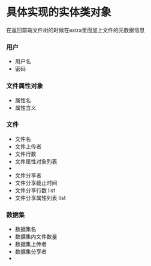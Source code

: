 # 具体实现的实体类对象

在返回前端文件树的时候在extra里面加上文件的元数据信息

### 用户

+ 用户名
+ 密码

### 文件属性对象

+ 属性名
+ 属性含义

### 文件

+ 文件名
+ 文件上传者
+ 文件行数
+ 文件属性对象列表
+ 
+ 文件分享者
+ 文件分享截止时间
+ 文件分享行数 list
+ 文件分享属性列表 list

### 数据集

+ 数据集名
+ 数据集内文件数量
+ 数据集上传者
+ 数据集分享者
+ 

